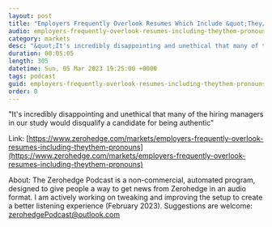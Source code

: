 ```yaml
---
layout: post
title: "Employers Frequently Overlook Resumes Which Include &quot;They/Them&quot; Pronouns"
audio: employers-frequently-overlook-resumes-including-theythem-pronouns-1
category: markets
desc: "&quot;It's incredibly disappointing and unethical that many of the hiring managers in our study would disqualify a candidate for being authentic&quot;"
duration: 00:05:05
length: 305
datetime: Sun, 05 Mar 2023 19:25:00 +0000
tags: podcast
guid: employers-frequently-overlook-resumes-including-theythem-pronouns-0
order: 0
---
```

&quot;It's incredibly disappointing and unethical that many of the hiring managers in our study would disqualify a candidate for being authentic&quot;

Link: [https://www.zerohedge.com/markets/employers-frequently-overlook-resumes-including-theythem-pronouns](https://www.zerohedge.com/markets/employers-frequently-overlook-resumes-including-theythem-pronouns)

About: The Zerohedge Podcast is a non-commercial, automated program, designed to give people a way to get news from Zerohedge in an audio format.  I am actively working on tweaking and improving the setup to create a better listening experience (February 2023).  Suggestions are welcome: [zerohedgePodcast@outlook.com](mailto:zerohedgePodcast@outlook.com)